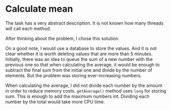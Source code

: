 # Calculate mean


The task has a very abstract description. It is not known how many threads will call each method.

After thinking about the problem, I chose this solution.

On a good note, I would use a database to store the values. And it is not clear whether it is worth deleting values that are more than 5 minutes.
Initially, there was an idea to queue the sum of a new number with the previous one so that when calculating the average, it would be enough to subtract the final sum from the initial one and divide by the number of elements.
But the problem was storing ever-increasing numbers.

When calculating the average, I did not divide each number by the amount in order to reduce memory costs.
`getAverage()` method uses `long` for storing sum. This is enough to add the maximum numbers int.
Dividing each number by the total would take more CPU time.